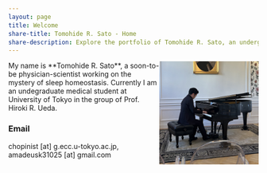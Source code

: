 ```yaml
---
layout: page
title: Welcome
share-title: Tomohide R. Sato - Home
share-description: Explore the portfolio of Tomohide R. Sato, an undergraduate student with an interest in sleep medicine, neuroscience, theoretical biology, and medicine. Learn more about Tomohide's experience and education.
---
```


<img src="/assets/img/IMG_2824.jpeg" width="200" align="right">
My name is **Tomohide R. Sato**, a soon-to-be physician-scientist working on the mystery of sleep homeostasis. Currently I am an undegraduate medical student at University of Tokyo in the group of Prof. Hiroki R. Ueda. 

### Email
chopinist [at] g.ecc.u-tokyo.ac.jp, amadeusk31025 [at] gmail.com
